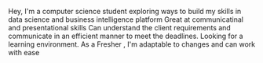 Hey, I'm a computer science student exploring ways to build my skills in data science and business intelligence platform
Great at communicatinal and presentational skills 
Can understand the client requirements and communicate in an efficient manner to meet the deadlines.
Looking for a learning environment.
As a Fresher , I'm adaptable to changes and can work with ease
